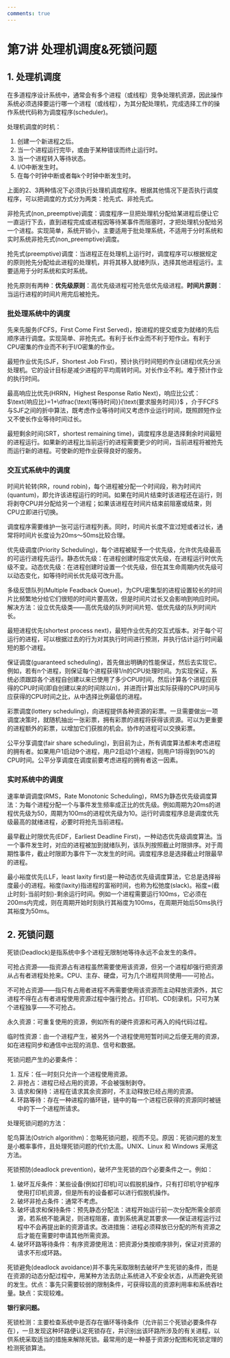 ```yaml
---
comments: true
---
```


# 第7讲 处理机调度&死锁问题

## 1. 处理机调度

在多道程序设计系统中，通常会有多个进程（或线程）竞争处理机资源，因此操作系统必须选择要运行哪一个进程（或线程），为其分配处理机，完成选择工作的操作系统代码称为调度程序(scheduler)。

处理机调度的时机：

1. 创建一个新进程之后。
2. 当一个进程运行完毕，或由于某种错误而终止运行时。
3. 当一个进程转入等待状态。
4. I/O中断发生时。
5. 在每个时钟中断或者每k个时钟中断发生时。

上面的2、3两种情况下必须执行处理机调度程序。根据其他情况下是否执行调度程序，可以把调度的方式分为两类：抢先式、非抢先式。

非抢先式(non_preemptive)调度：调度程序一旦把处理机分配给某进程后便让它一直运行下去，直到进程完成或进程因等待某事件而阻塞时，才把处理机分配给另一个进程。实现简单，系统开销小，主要适用于批处理系统，不适用于分时系统和实时系统非抢先式(non_preemptive)调度。

抢先式(preemptive)调度：当进程正在处理机上运行时，调度程序可以根据规定的原则抢先分配给此进程的处理机，并将其移入就绪列队，选择其他进程运行。主要适用于分时系统和实时系统。

抢先原则有两种：**优先级原则**：高优先级进程可抢先低优先级进程。**时间片原则**：当运行进程的时间片用完后被抢先。

### 批处理系统中的调度

先来先服务(FCFS，First Come First Served)，按进程的提交或变为就绪的先后顺序进行调度。实现简单、非抢先式。有利于长作业而不利于短作业。有利于CPU密集的作业而不利于I/O密集的作业。

最短作业优先(SJF，Shortest Job First)，预计执行时间短的作业(进程)优先分派处理机。它的设计目标是减少进程的平均周转时间。对长作业不利。难于预计作业的执行时间。

最高响应比优先(HRRN，Highest Response Ratio Next)，响应比公式： $\text{响应比}=1+\dfrac{\text{等待时间}}{\text{要求服务时间}}$ ，介于FCFS与SJF之间的折中算法，既考虑作业等待时间又考虑作业运行时间，既照顾短作业又不使长作业等待时间过长。

最短剩余时间(SRT，shortest remaining time)，调度程序总是选择剩余时间最短的进程运行。如果新的进程比当前运行的进程需要更少的时间，当前进程将被抢先而运行新的进程。可使新的短作业获得良好的服务。

### 交互式系统中的调度

时间片轮转(RR，round robin)，每个进程被分配一个时间段，称为时间片(quantum)，即允许该进程运行的时间。如果在时间片结束时该进程还在运行，则将剥夺CPU并分配给另一个进程；如果该进程在时间片结束前阻塞或结束，则CPU立即进行切换。

调度程序需要维护一张可运行进程列表。同时，时间片长度不宜过短或者过长，通常将时间片长度设为20ms～50ms比较合理。

优先级调度(Priority Scheduling)，每个进程被赋予一个优先级，允许优先级最高的可运行进程先运行。静态优先级：在进程创建时指定优先级，在进程运行时优先级不变。动态优先级：在进程创建时设置一个优先级，但在其生命周期内优先级可以动态变化，如等待时间长优先级可改升高。

多级反馈队列(Multiple Feadback Queue)，为CPU密集型的进程设置较长的时间片比频繁地分给它们很短的时间片要高效，但是时间片过长又会影响到响应时间。解决方法：设立优先级类——高优先级的队列时间片短、低优先级的队列时间片长。

最短进程优先(shortest process next)，最短作业优先的交互式版本。对于每个可运行的进程，可以根据过去的行为对其执行时间进行预测，并执行估计运行时间最短的那个进程。

保证调度(guaranteed scheduling)，首先做出明确的性能保证，然后去实现它。例如，若有n个进程，则保证每个进程获得1/n的CPU处理时间。为实现保证，系统必须跟踪各个进程自创建以来已使用了多少CPU时间，然后计算各个进程应获得的CPU时间(即自创建以来的时间除以n)，并进而计算出实际获得的CPU时间与应获得的CPU时间之比，从中选择比例最低的进程。

彩票调度(lottery scheduling)，向进程提供各种资源的彩票。一旦需要做出一项调度决策时，就随机抽出一张彩票，拥有彩票的进程将获得该资源。可以为更重要的进程额外的彩票，以增加它们获胜的机会。协作的进程可以交换彩票。

公平分享调度(fair share scheduling)，到目前为止，所有调度算法都未考虑进程的拥有者。如果用户1启动9个进程，用户2启动1个进程，则用户1将得到90%的CPU时间。公平分享调度在调度前要考虑进程的拥有者这一因素。

### 实时系统中的调度

速率单调调度(RMS，Rate Monotonic Scheduling)，RMS为静态优先级调度算法：为每个进程分配一个与事件发生频率成正比的优先级。例如周期为20ms的进程优先级为50，周期为100ms的进程优先级为10。运行时调度程序总是调度优先级最高的就绪进程，必要时将抢先当前进程。

最早截止时限优先(EDF，Earliest Deadline First)，一种动态优先级调度算法。当一个事件发生时，对应的进程被加到就绪队列，该队列按照截止时限排序。对于周期性事件，截止时限即为事件下一次发生的时间。调度程序总是选择截止时限最早的进程。

最小裕度优先(LLF，least laxity first)是一种动态优先级调度算法，它总是选择裕度最小的进程。裕度(laxity)指进程的富裕时间，也称为松弛度(slack)。裕度=(截止时刻-当前时刻)-剩余运行时间。例如一个进程需要运行100ms，它必须在200ms内完成，则在周期开始时刻执行其裕度为100ms，在周期开始后50ms执行其裕度为50ms。

## 2. 死锁问题

死锁(Deadlock)是指系统中多个进程无限制地等待永远不会发生的条件。

可抢占资源——指资源占有进程虽然需要使用该资源，但另一个进程却强行把资源从占有者进程处抢来。CPU、主存、硬盘，可为几个进程共同使用——可抢占。

不可抢占资源——指只有占用者进程不再需要使用该资源而主动释放资源外，其它进程不得在占有者进程使用资源过程中强行抢占。打印机、CD刻录机，只可为某个进程独享——不可抢占。

永久资源：可重复使用的资源，例如所有的硬件资源和可再入的纯代码过程。

临时性资源：由一个进程产生，被另外一个进程使用短暂时间之后便无用的资源，如在进程同步和通信中出现的消息、信号和数据。

死锁问题产生的必要条件：

1. 互斥：任一时刻只允许一个进程使用资源。
2. 非抢占：进程已经占用的资源，不会被强制剥夺。
3. 请求和保持：进程在请求其余资源时，不主动释放已经占用的资源。
4. 环路等待：存在一种进程的循环链，链中的每一个进程已获得的资源同时被链中的下一个进程所请求。

处理死锁问题的方法：

鸵鸟算法(Ostrich algorithm)：忽略死锁问题，视而不见。原因：死锁问题的发生是小概率事件，且处理死锁问题的代价太高。UNIX、Linux 和 Windows 采用这方法。

死锁预防(deadlock prevention)，破坏产生死锁的四个必要条件之一。例如：

1. 破坏互斥条件：某些设备(例如打印机)可以假脱机操作，只有打印机守护程序使用打印机资源，但是所有的设备都可以进行假脱机操作。
2. 破坏非抢占条件：通常不考虑。
3. 破坏请求和保持条件：预先静态分配法：进程开始运行前一次分配所需全部资源，若系统不能满足，则进程阻塞，直到系统满足其要求——保证进程运行过程中不会再提出新的资源请求。改进措施：进程必须释放已分配的所有资源之后才能在需要时申请其他所需资源。
4. 破坏环路等待条件：有序资源使用法：把资源分类按顺序排列，保证对资源的请求不形成环路。

死锁避免(deadlock avoidance)并不事先采取限制去破坏产生死锁的条件，而是在资源的动态分配过程中，用某种方法去防止系统进入不安全状态，从而避免死锁的发生。优点：事先只需要较弱的限制条件，可获得较高的资源利用率和系统吞吐量。缺点：实现较难。

**银行家问题。**

死锁检测：主要检查系统中是否存在循环等待条件（允许前三个死锁必要条件存在），一旦发现这种环路便认定死锁存在，并识别出该环路所涉及的有关进程，以供系统采取适当的措施来解除死锁。最常用的是一种基于资源分配图和死锁定理的检测死锁算法。

